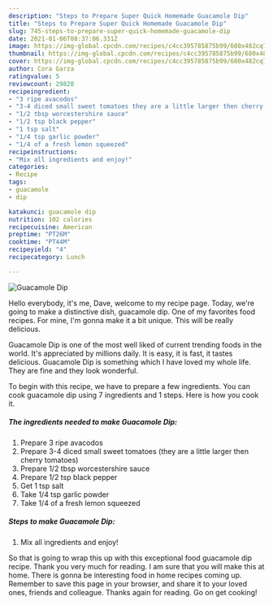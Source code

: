 ```yaml
---
description: "Steps to Prepare Super Quick Homemade Guacamole Dip"
title: "Steps to Prepare Super Quick Homemade Guacamole Dip"
slug: 745-steps-to-prepare-super-quick-homemade-guacamole-dip
date: 2021-01-06T08:37:06.331Z
image: https://img-global.cpcdn.com/recipes/c4cc395785875b99/680x482cq70/guacamole-dip-recipe-main-photo.jpg
thumbnail: https://img-global.cpcdn.com/recipes/c4cc395785875b99/680x482cq70/guacamole-dip-recipe-main-photo.jpg
cover: https://img-global.cpcdn.com/recipes/c4cc395785875b99/680x482cq70/guacamole-dip-recipe-main-photo.jpg
author: Cora Garza
ratingvalue: 5
reviewcount: 29820
recipeingredient:
- "3 ripe avacodos"
- "3-4 diced small sweet tomatoes they are a little larger then cherry tomatoes"
- "1/2 tbsp worcestershire sauce"
- "1/2 tsp black pepper"
- "1 tsp salt"
- "1/4 tsp garlic powder"
- "1/4 of a fresh lemon squeezed"
recipeinstructions:
- "Mix all ingredients and enjoy!"
categories:
- Recipe
tags:
- guacamole
- dip

katakunci: guacamole dip 
nutrition: 102 calories
recipecuisine: American
preptime: "PT26M"
cooktime: "PT44M"
recipeyield: "4"
recipecategory: Lunch

---
```



![Guacamole Dip](https://img-global.cpcdn.com/recipes/c4cc395785875b99/680x482cq70/guacamole-dip-recipe-main-photo.jpg)

Hello everybody, it's me, Dave, welcome to my recipe page. Today, we're going to make a distinctive dish, guacamole dip. One of my favorites food recipes. For mine, I'm gonna make it a bit unique. This will be really delicious.

Guacamole Dip is one of the most well liked of current trending foods in the world. It's appreciated by millions daily. It is easy, it is fast, it tastes delicious. Guacamole Dip is something which I have loved my whole life. They are fine and they look wonderful.




To begin with this recipe, we have to prepare a few ingredients. You can cook guacamole dip using 7 ingredients and 1 steps. Here is how you cook it.

<!--inarticleads1-->

##### The ingredients needed to make Guacamole Dip:

1. Prepare 3 ripe avacodos
1. Prepare 3-4 diced small sweet tomatoes (they are a little larger then cherry tomatoes)
1. Prepare 1/2 tbsp worcestershire sauce
1. Prepare 1/2 tsp black pepper
1. Get 1 tsp salt
1. Take 1/4 tsp garlic powder
1. Take 1/4 of a fresh lemon squeezed




<!--inarticleads2-->

##### Steps to make Guacamole Dip:

1. Mix all ingredients and enjoy!




So that is going to wrap this up with this exceptional food guacamole dip recipe. Thank you very much for reading. I am sure that you will make this at home. There is gonna be interesting food in home recipes coming up. Remember to save this page in your browser, and share it to your loved ones, friends and colleague. Thanks again for reading. Go on get cooking!
